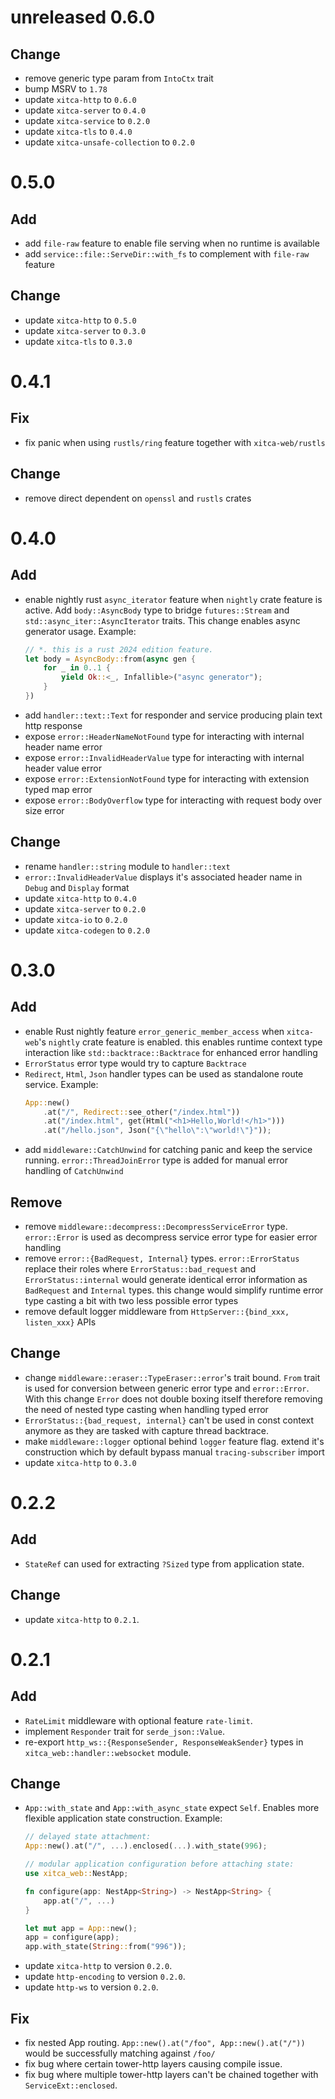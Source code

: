 # unreleased 0.6.0
## Change
- remove generic type param from `IntoCtx` trait
- bump MSRV to `1.78`
- update `xitca-http` to `0.6.0`
- update `xitca-server` to `0.4.0`
- update `xitca-service` to `0.2.0`
- update `xitca-tls` to `0.4.0`
- update `xitca-unsafe-collection` to `0.2.0`

# 0.5.0
## Add
- add `file-raw` feature to enable file serving when no runtime is available
- add `service::file::ServeDir::with_fs` to complement with `file-raw` feature

## Change
- update `xitca-http` to `0.5.0`
- update `xitca-server` to `0.3.0`
- update `xitca-tls` to `0.3.0`

# 0.4.1
## Fix
- fix panic when using `rustls/ring` feature together with `xitca-web/rustls`

## Change
- remove direct dependent on `openssl` and `rustls` crates

# 0.4.0
## Add
- enable nightly rust `async_iterator` feature when `nightly` crate feature is active. Add `body::AsyncBody` type to bridge `futures::Stream` and `std::async_iter::AsyncIterator` traits. This change enables async generator usage. Example:
    ```rust
    // *. this is a rust 2024 edition feature.
    let body = AsyncBody::from(async gen {
        for _ in 0..1 {
            yield Ok::<_, Infallible>("async generator");
        }
    })
    ```
- add `handler::text::Text` for responder and service producing plain text http response 
- expose `error::HeaderNameNotFound` type for interacting with internal header name error
- expose `error::InvalidHeaderValue` type for interacting with internal header value error
- expose `error::ExtensionNotFound` type for interacting with extension typed map error
- expose `error::BodyOverflow` type for interacting with request body over size error

## Change
- rename `handler::string` module to `handler::text`
- `error::InvalidHeaderValue` displays it's associated header name in `Debug` and `Display` format
- update `xitca-http` to `0.4.0`
- update `xitca-server` to `0.2.0`
- update `xitca-io` to `0.2.0`
- update `xitca-codegen` to `0.2.0`

# 0.3.0
## Add
- enable Rust nightly feature `error_generic_member_access` when `xitca-web`'s `nightly` crate feature is enabled. this enables runtime context type interaction like `std::backtrace::Backtrace` for enhanced error handling
- `ErrorStatus` error type would try to capture `Backtrace`
- `Redirect`, `Html`, `Json` handler types can be used as standalone route service. Example:
    ```rust
    App::new()
        .at("/", Redirect::see_other("/index.html"))
        .at("/index.html", get(Html("<h1>Hello,World!</h1>")))
        .at("/hello.json", Json("{\"hello\":\"world!\"}"));
    ```
- add `middleware::CatchUnwind` for catching panic and keep the service running. `error::ThreadJoinError` type is added for manual error handling of `CatchUnwind`

## Remove
- remove `middleware::decompress::DecompressServiceError` type. `error::Error` is used as decompress service error type for easier error handling
- remove `error::{BadRequest, Internal}` types. `error::ErrorStatus` replace their roles where `ErrorStatus::bad_request` and `ErrorStatus::internal` would generate identical error information as `BadRequest` and `Internal` types. this change would simplify runtime error type casting a bit with two less possible error types
- remove default logger middleware from `HttpServer::{bind_xxx, listen_xxx}` APIs

## Change
- change `middleware::eraser::TypeEraser::error`'s trait bound. `From` trait is used for conversion between generic error type and `error::Error`. With this change `Error` does not double boxing itself therefore removing the need of nested type casting when handling typed error
- `ErrorStatus::{bad_request, internal}` can't be used in const context anymore as they are tasked with capture thread backtrace.
- make `middleware::logger` optional behind `logger` feature flag. extend it's construction which by default bypass manual `tracing-subscriber` import
- update `xitca-http` to `0.3.0`

# 0.2.2
## Add
- `StateRef` can used for extracting `?Sized` type from application state.

## Change
- update `xitca-http` to `0.2.1`.

# 0.2.1
## Add
- `RateLimit` middleware with optional feature `rate-limit`.
- implement `Responder` trait for `serde_json::Value`.
- re-export `http_ws::{ResponseSender, ResponseWeakSender}` types in `xitca_web::handler::websocket` module.

## Change
- `App::with_state` and `App::with_async_state` expect `Self`. Enables more flexible application state construction. Example:
    ```rust
    // delayed state attachment:
    App::new().at("/", ...).enclosed(...).with_state(996);

    // modular application configuration before attaching state:
    use xitca_web::NestApp;

    fn configure(app: NestApp<String>) -> NestApp<String> {
        app.at("/", ...)
    }

    let mut app = App::new();
    app = configure(app);
    app.with_state(String::from("996"));
    ```
- update `xitca-http` to version `0.2.0`.
- update `http-encoding` to version `0.2.0`.
- update `http-ws` to version `0.2.0`.

## Fix
- fix nested App routing. `App::new().at("/foo", App::new().at("/"))` would be successfully matching against `/foo/`
- fix bug where certain tower-http layers causing compile issue.
- fix bug where multiple tower-http layers can't be chained together with `ServiceExt::enclosed`.
